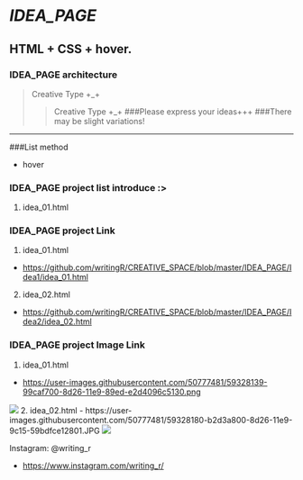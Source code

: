 ***IDEA_PAGE***
============  
HTML + CSS + hover.
- 
### IDEA_PAGE architecture
>Creative Type +_+
>>Creative Type +_+
>###Please express your ideas+++
###There may be slight variations! 
----- 
###List method 
+ hover 
 
### IDEA_PAGE project list introduce :>
1. idea_01.html 
### IDEA_PAGE project Link
1. idea_01.html 
- https://github.com/writingR/CREATIVE_SPACE/blob/master/IDEA_PAGE/Idea1/idea_01.html
2. idea_02.html
- https://github.com/writingR/CREATIVE_SPACE/blob/master/IDEA_PAGE/Idea2/idea_02.html
### IDEA_PAGE project Image Link
1. idea_01.html 
- https://user-images.githubusercontent.com/50777481/59328139-99caf700-8d26-11e9-89ed-e2d4096c5130.png
<img src="https://user-images.githubusercontent.com/50777481/59328139-99caf700-8d26-11e9-89ed-e2d4096c5130.png">
2. idea_02.html
- https://user-images.githubusercontent.com/50777481/59328180-b2d3a800-8d26-11e9-9c15-59bdfce12801.JPG
<img src="https://user-images.githubusercontent.com/50777481/59328180-b2d3a800-8d26-11e9-9c15-59bdfce12801.JPG">

Instagram: @writing_r
- https://www.instagram.com/writing_r/
